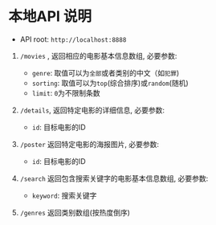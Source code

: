 # 本地API 说明
* API root: `http://localhost:8888`
1. `/movies` , 返回相应的电影基本信息数组, 必要参数:
   * `genre`: 取值可以为`全部`或者类别的中文（如`犯罪`)
   * `sorting`: 取值可以为`top`(综合排序)或`random`(随机)
   * `limit`: `0`为不限制条数
   
2. `/details`, 返回特定电影的详细信息, 必要参数:
   * `id`: 目标电影的ID
   
3. `/poster` 返回特定电影的海报图片, 必要参数:
   * `id`: 目标电影的ID
   
4. `/search` 返回包含搜索关键字的电影基本信息数组, 必要参数:
   * `keyword`: 搜索关键字
   
5. `/genres` 返回类别数组(按热度倒序)